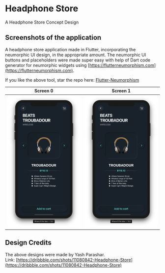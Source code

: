 # Headphone Store

A Headphone Store Concept Design

## Screenshots of the application

A headphone store application made in Flutter, incorporating the neumorphic UI design, in the appropriate amount. The neumorphic UI buttons and placeholders were made super easy with help of Dart code generator for neumorphic widgets using [https://flutterneumorphism.com](https://flutterneumorphism.com).

If you like the above tool, star the repo here: [Flutter-Neumorphism](https://github.com/Neelansh-ns/Flutter-Neumorphism)

Screen 0             |  Screen 1
:-------------------------:|:-------------------------:
![](screenshots/image1.png) | ![](screenshots/image1.png)

## Design Credits

The above designs were made by Yash Parashar.\
Link: [https://dribbble.com/shots/11080842-Headphone-Store](https://dribbble.com/shots/11080842-Headphone-Store)
